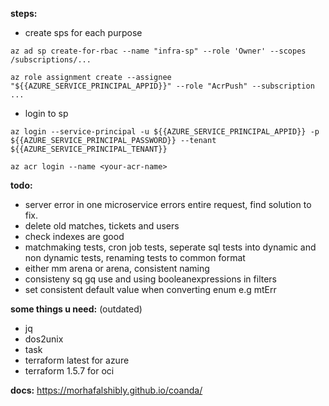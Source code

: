 **steps:**

-  create sps for each purpose

`az ad sp create-for-rbac --name "infra-sp" --role 'Owner' --scopes /subscriptions/...`

`az role assignment create --assignee "${{AZURE_SERVICE_PRINCIPAL_APPID}}" --role "AcrPush" --subscription ...`

-  login to sp

`az login --service-principal -u ${{AZURE_SERVICE_PRINCIPAL_APPID}} -p ${{AZURE_SERVICE_PRINCIPAL_PASSWORD}} --tenant ${{AZURE_SERVICE_PRINCIPAL_TENANT}}`

`az acr login --name <your-acr-name>`

**todo:**

-  server error in one microservice errors entire request, find solution to fix.
-  delete old matches, tickets and users
-  check indexes are good
-  matchmaking tests, cron job tests, seperate sql tests into dynamic and non dynamic tests, renaming tests to common format
-  either mm arena or arena, consistent naming
-  consisteny sq gq use and using booleanexpressions in filters
-  set consistent default value when converting enum e.g mtErr

**some things u need:** (outdated)

-  jq
-  dos2unix
-  task
-  terraform latest for azure
-  terraform 1.5.7 for oci

**docs:**
https://morhafalshibly.github.io/coanda/
